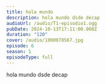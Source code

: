 ```yaml
---
title: hola mundo
description: hola mundo dsde decap
audioUrl: /audio/T1-episodio1.ogg
pubDate: 2024-10-13T17:11:00.000Z
duration: "120"
cover: /audio/1000078567.jpg
episode: 6
season: 1
episodeType: full
---
```


hola mundo dsde decap
